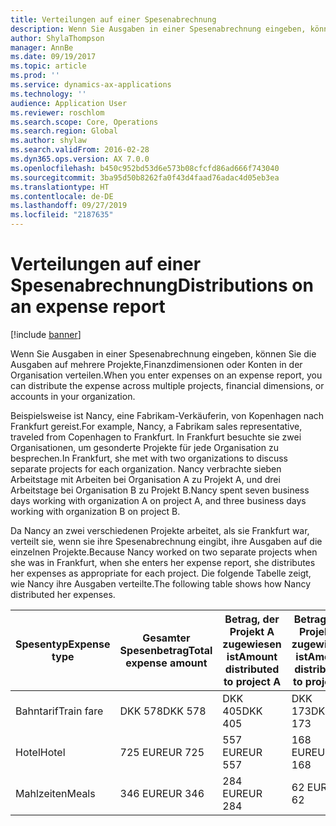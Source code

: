```yaml
---
title: Verteilungen auf einer Spesenabrechnung
description: Wenn Sie Ausgaben in einer Spesenabrechnung eingeben, können Sie die Ausgaben auf mehrere Projekte, juristische Personen oder Konten in der Organisation verteilen.
author: ShylaThompson
manager: AnnBe
ms.date: 09/19/2017
ms.topic: article
ms.prod: ''
ms.service: dynamics-ax-applications
ms.technology: ''
audience: Application User
ms.reviewer: roschlom
ms.search.scope: Core, Operations
ms.search.region: Global
ms.author: shylaw
ms.search.validFrom: 2016-02-28
ms.dyn365.ops.version: AX 7.0.0
ms.openlocfilehash: b450c952bd53d6e573b08cfcfd86ad666f743040
ms.sourcegitcommit: 3ba95d50b8262fa0f43d4faad76adac4d05eb3ea
ms.translationtype: HT
ms.contentlocale: de-DE
ms.lasthandoff: 09/27/2019
ms.locfileid: "2187635"
---
```

# <a name="distributions-on-an-expense-report"></a><span data-ttu-id="0c49a-103">Verteilungen auf einer Spesenabrechnung</span><span class="sxs-lookup"><span data-stu-id="0c49a-103">Distributions on an expense report</span></span>

[!include [banner](../includes/banner.md)]

<span data-ttu-id="0c49a-104">Wenn Sie Ausgaben in einer Spesenabrechnung eingeben, können Sie die Ausgaben auf mehrere Projekte,Finanzdimensionen oder Konten in der Organisation verteilen.</span><span class="sxs-lookup"><span data-stu-id="0c49a-104">When you enter expenses on an expense report, you can distribute the expense across multiple projects, financial dimensions, or accounts in your organization.</span></span>

<span data-ttu-id="0c49a-105">Beispielsweise ist Nancy, eine Fabrikam-Verkäuferin, von Kopenhagen nach Frankfurt gereist.</span><span class="sxs-lookup"><span data-stu-id="0c49a-105">For example, Nancy, a Fabrikam sales representative, traveled from Copenhagen to Frankfurt.</span></span> <span data-ttu-id="0c49a-106">In Frankfurt besuchte sie zwei Organisationen, um gesonderte Projekte für jede Organisation zu besprechen.</span><span class="sxs-lookup"><span data-stu-id="0c49a-106">In Frankfurt, she met with two organizations to discuss separate projects for each organization.</span></span> <span data-ttu-id="0c49a-107">Nancy verbrachte sieben Arbeitstage mit Arbeiten bei Organisation A zu Projekt A, und drei Arbeitstage bei Organisation B zu Projekt B.</span><span class="sxs-lookup"><span data-stu-id="0c49a-107">Nancy spent seven business days working with organization A on project A, and three business days working with organization B on project B.</span></span>

<span data-ttu-id="0c49a-108">Da Nancy an zwei verschiedenen Projekte arbeitet, als sie Frankfurt war, verteilt sie, wenn sie ihre Spesenabrechnung eingibt, ihre Ausgaben auf die einzelnen Projekte.</span><span class="sxs-lookup"><span data-stu-id="0c49a-108">Because Nancy worked on two separate projects when she was in Frankfurt, when she enters her expense report, she distributes her expenses as appropriate for each project.</span></span> <span data-ttu-id="0c49a-109">Die folgende Tabelle zeigt, wie Nancy ihre Ausgaben verteilte.</span><span class="sxs-lookup"><span data-stu-id="0c49a-109">The following table shows how Nancy distributed her expenses.</span></span>


| <span data-ttu-id="0c49a-110">Spesentyp</span><span class="sxs-lookup"><span data-stu-id="0c49a-110">Expense type</span></span> | <span data-ttu-id="0c49a-111">Gesamter Spesenbetrag</span><span class="sxs-lookup"><span data-stu-id="0c49a-111">Total expense amount</span></span>|<span data-ttu-id="0c49a-112">Betrag, der Projekt A zugewiesen ist</span><span class="sxs-lookup"><span data-stu-id="0c49a-112">Amount distributed to project A</span></span>| <span data-ttu-id="0c49a-113">Betrag, der Projekt B zugewiesen ist</span><span class="sxs-lookup"><span data-stu-id="0c49a-113">Amount distributed to project B</span></span> |
|--------------|---------------------|-------------------------------|---------------------------------|
|<span data-ttu-id="0c49a-114">Bahntarif</span><span class="sxs-lookup"><span data-stu-id="0c49a-114">Train fare</span></span>   |<span data-ttu-id="0c49a-115">DKK 578</span><span class="sxs-lookup"><span data-stu-id="0c49a-115">DKK 578</span></span>              |<span data-ttu-id="0c49a-116">DKK 405</span><span class="sxs-lookup"><span data-stu-id="0c49a-116">DKK 405</span></span>                        |<span data-ttu-id="0c49a-117">DKK 173</span><span class="sxs-lookup"><span data-stu-id="0c49a-117">DKK 173</span></span>                          |
|<span data-ttu-id="0c49a-118">Hotel</span><span class="sxs-lookup"><span data-stu-id="0c49a-118">Hotel</span></span>         |<span data-ttu-id="0c49a-119">725 EUR</span><span class="sxs-lookup"><span data-stu-id="0c49a-119">EUR 725</span></span>              |<span data-ttu-id="0c49a-120">557 EUR</span><span class="sxs-lookup"><span data-stu-id="0c49a-120">EUR 557</span></span>                        |<span data-ttu-id="0c49a-121">168 EUR</span><span class="sxs-lookup"><span data-stu-id="0c49a-121">EUR 168</span></span>                          |
|<span data-ttu-id="0c49a-122">Mahlzeiten</span><span class="sxs-lookup"><span data-stu-id="0c49a-122">Meals</span></span>         |<span data-ttu-id="0c49a-123">346 EUR</span><span class="sxs-lookup"><span data-stu-id="0c49a-123">EUR 346</span></span>              |<span data-ttu-id="0c49a-124">284 EUR</span><span class="sxs-lookup"><span data-stu-id="0c49a-124">EUR 284</span></span>                        |<span data-ttu-id="0c49a-125">62 EUR</span><span class="sxs-lookup"><span data-stu-id="0c49a-125">EUR 62</span></span>                           |

